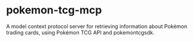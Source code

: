 # pokemon-tcg-mcp
A model context protocol server for retrieving information about Pokémon trading cards, using Pokémon TCG API and pokemontcgsdk.
